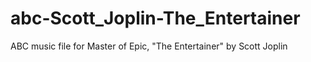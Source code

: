 abc-Scott_Joplin-The_Entertainer
================================

ABC music file for Master of Epic, "The Entertainer" by Scott Joplin